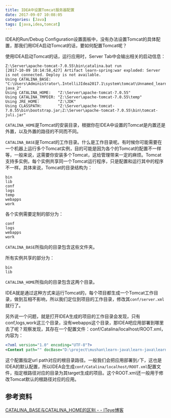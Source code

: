 ```yaml
---
title: IDEA中设置Tomcat服务器配置
date: 2017-09-07 10:08:05
categories: [Java]
tags: [java,idea,tomcat]
---
```


IDEA的Run/Debug Configuration设置面板中，没有办法设置Tomcat的具体配置，那我们用IDEA启动Tomcat的话，要如何配置Tomcat呢？

<!-- more -->

使用IDEA启动Tomcat的话，运行应用时，Server Tab中会输出相关的启动信息：

```
Z:\Server\apache-tomcat-7.0.55\bin\catalina.bat run
[2017-10-09 10:14:58,427] Artifact learn-spring:war exploded: Server is not connected. Deploy is not available.
Using CATALINA_BASE:   "C:\Users\Administrator\.IntelliJIdea2017.1\system\tomcat\Unnamed_learn-java_2"
Using CATALINA_HOME:   "Z:\Server\apache-tomcat-7.0.55"
Using CATALINA_TMPDIR: "Z:\Server\apache-tomcat-7.0.55\temp"
Using JRE_HOME:        "Z:\JDK"
Using CLASSPATH:       "Z:\Server\apache-tomcat-7.0.55\bin\bootstrap.jar;Z:\Server\apache-tomcat-7.0.55\bin\tomcat-juli.jar"
```

`CATALINA_HOME`是Tomcat的安装目录，根据你在IDEA中设置的Tomcat是内置还是外置，以及外置的路径的不同而不同。

`CATALINA_BASE`是Tomcat的工作目录。什么是工作目录呢。有时候你可能需要在一个机器上运行多个Tomcat实例，目的可能是因为各个的Tomcat的配置不一样等，一般来说，这需要你安装多个Tomcat，这给管理带来一定的麻烦。Tomcat支持多实例，每个实例共享同一个Tomcat运行程序，只是配置和运行其中的程序不一样。具体来说，Tomcat的目录结构为：

```
bin
lib
conf
logs
temp
webapps
work
```

各个实例需要定制的部分为：

```
conf
logs
webapps
work
```

`CATALINA_BASE`所指向的目录包含这些文件夹。

所有实例共享的部分为：

```
bin
lib
```

`CATALINA_HOME`所指向的目录包含这两个目录。

IDEA就是通过这种方式来运行Tomcat的，每个项目都生成一个Tomcat工作目录，做到互相不影响，所以我们定位到项目的工作目录，修改其`conf/server.xml`就行了。


另外说一个问题，就是打开IDEA生成的项目的工作目录会发现，只有conf,logs,work这三个目录，没有webapps这个目录，那IDEA吧应用部署到哪里去了呢？观察发现，其存在一个配置文件：conf/Catalina/localhost/ROOT.xml，内容为：

```xml
<?xml version="1.0" encoding="UTF-8"?>
<Context path="" docBase="D:\project\mushan\learn-java\learn-java\learn-spring\target\learn-spring" />
```

这个配置指定url path对应的根目录路径。一般我们会把应用部署到`/`下，这也是IDEA的默认配置，所以IDEA会生成`conf/Catalina/localhost/ROOT.xml`配置文件，指定根路径对应的目录为其target生成的项目。这个ROOT.xml还一般用于修改Tomcat默认的根路径对应的应用。

## 参考资料
[CATALINA_BASE与CATALINA_HOME的区别 - - ITeye博客](http://yuri-liuyu.iteye.com/blog/960964)